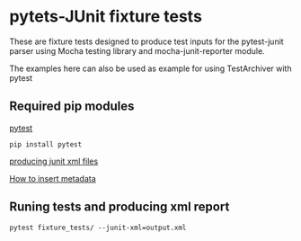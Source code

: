 # pytets-JUnit fixture tests

These are fixture tests designed to produce test inputs for the pytest-junit parser using Mocha testing library and mocha-junit-reporter module.

The examples here can also be used as example for using TestArchiver with pytest

## Required pip modules

[pytest](https://docs.pytest.org/en/5.3.2/contents.html)

```
pip install pytest
```

[producing junit xml files](https://docs.pytest.org/en/5.3.2/usage.html#creating-junitxml-format-files)

[How to insert metadata](https://docs.pytest.org/en/5.3.2/usage.html#record-testsuite-property)

## Runing tests and producing xml report

```
pytest fixture_tests/ --junit-xml=output.xml
```
